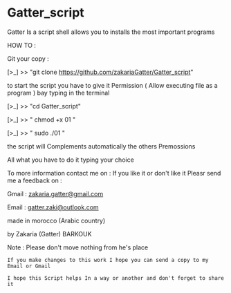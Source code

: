 # Gatter_script

Gatter Is a script shell allows you to installs the most important programs 

HOW TO :

Git your copy :

[>_] >> "git clone https://github.com/zakariaGatter/Gatter_script"

to start the script you have to give it Permission ( Allow executing file as a program ) bay typing in the terminal

[>_] >> "cd Gatter_script"

[>_] >> " chmod +x 01 "

[>_] >> " sudo ./01 "

the script will Complements automatically the others Premossions 

All what you have to do it typing your choice

To more information contact me on :
If you like it or don't like it Pleasr send me a feedback on :

Gmail : zakaria.gatter@gmail.com 

Email : gatter.zaki@outlook.com  

made in morocco (Arabic country)

by Zakaria (Gatter) BARKOUK

Note :
	Please don't move nothing from he's place

	If you make changes to this work I hope you can send a copy to my Email or Gmail

	I hope this Script helps In a way or another and don't forget to share it
